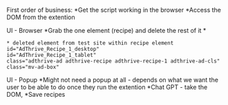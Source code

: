 First order of business: 
    *Get the script working in the browser 
    *Access the DOM from the extention

UI - Browser
    *Grab the one element (recipe) and delete the rest of it 
    * 

    * deleted element from test site within recipe element id="AdThrive_Recipe_1_desktop"
    id="AdThrive_Recipe_1_tablet"
    class="adthrive-ad adthrive-recipe adthrive-recipe-1 adthrive-ad-cls"
    class="mv-ad-box"

UI - Popup
    *Might not need a popup at all - depends on what we want the user to be able to do once they run the extention
        *Chat GPT - take the DOM, 
        *Save recipes 